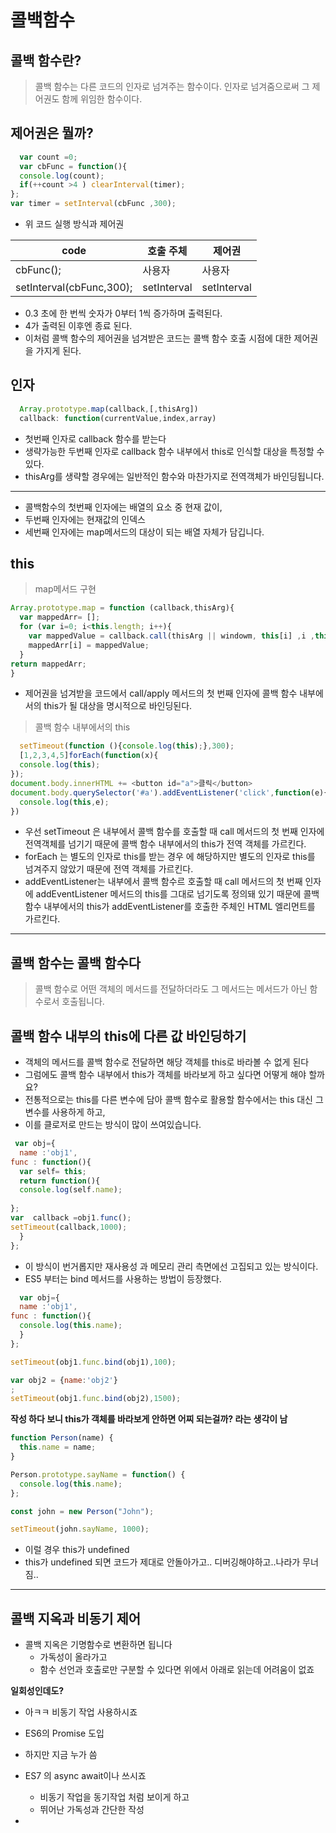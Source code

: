 # 콜백함수
## 콜백 함수란?
> 콜백 함수는 다른 코드의 인자로 넘겨주는 함수이다.
> 인자로 넘겨줌으로써 그 제어권도 함께 위임한 함수이다.

## 제어권은 뭘까?
```javascript
  var count =0;
  var cbFunc = function(){
  console.log(count);
  if(++count >4 ) clearInterval(timer);
};
var timer = setInterval(cbFunc ,300);
```
- 위 코드 실행 방식과 제어권
  
| code | 호출 주체 | 제어권 |
| ---- | ---- | ----|
| cbFunc(); | 사용자  | 사용자|
| setInterval(cbFunc,300); | setInterval | setInterval |

- 0.3 초에 한 번씩 숫자가 0부터 1씩 증가하며 출력된다.
- 4가 출력된 이후엔 종료 된다.
- 이처럼 콜백 함수의 제어권을 넘겨받은 코드는 콜백 함수 호출 시점에 대한 제어권을 가지게 된다.

## 인자
```javascript
  Array.prototype.map(callback,[,thisArg])
  callback: function(currentValue,index,array)
```
- 첫번째 인자로 callback 함수를 받는다
- 생략가능한 두번째 인자로 callback 함수 내부에서 this로 인식할 대상을 특정할 수 있다.
- thisArg를 생략할 경우에는 일반적인 함수와 마찬가지로 전역객체가 바인딩됩니다.
---
- 콜백함수의 첫번째 인자에는 배열의 요소 중 현재 값이,
- 두번째 인자에는 현재값의 인덱스
- 세번째 인자에는 map메서드의 대상이 되는 배열 자체가 담깁니다.

## this
> map메서드 구현
```javascript
Array.prototype.map = function (callback,thisArg){
  var mappedArr= [];
  for (var i=0; i<this.length; i++){
    var mappedValue = callback.call(thisArg || windowm, this[i] ,i ,this);
    mappedArr[i] = mappedValue;
  }
return mappedArr;
}
```
- 제어권을 넘겨받을 코드에서 call/apply 메서드의 첫 번째 인자에 콜백 함수 내부에서의 this가 될 대상을 명시적으로 바인딩된다.
  
> 콜백 함수 내부에서의 this
```javascript
  setTimeout(function (){console.log(this);},300);
  [1,2,3,4,5]forEach(function(x){
  console.log(this);
});
document.body.innerHTML += <button id="a">클릭</button>
document.body.querySelector('#a').addEventListener('click',function(e){
  console.log(this,e);
})
```
- 우선 setTimeout 은 내부에서 콜백 함수를 호출할 때 call 메서드의 첫 번째 인자에 전역객체를 넘기기 때문에 콜백 함수 내부에서의 this가 전역 객체를 가르킨다.
- forEach 는 별도의 인자로 this를 받는 경우 에 해당하지만 별도의 인자로 this를 넘겨주지 않았기 때문에 전역 객체를 가르킨다.
- addEventListener는 내부에서 콜백 함수르 호출할 때 call 메서드의 첫 번째 인자에 addEventListener 메서드의 this를 그대로 넘기도록 정의돼 있기 때문에 콜백 함수 내부에서의 this가 addEventListener를 호출한 주체인 HTML 엘리먼트를 가르킨다.

---
## 콜백 함수는 콜백 함수다
> 콜백 함수로 어떤 객체의 메서드를 전달하더라도 그 메서드는 메서드가 아닌 함수로서 호출됩니다.

## 콜백 함수 내부의 this에 다른 값 바인딩하기
- 객체의 메서드를 콜백 함수로 전달하면 해당 객체를 this로 바라볼 수 없게 된다
- 그럼에도 콜백 함수 내부에서 this가 객체를 바라보게 하고 싶다면 어떻게 해야 할까요?
- 전통적으로는 this를 다른 변수에 담아 콜백 함수로 활용할 함수에서는 this 대신 그 변수를 사용하게 하고,
- 이를 클로저로 만드는 방식이 많이 쓰여있습니다.

```javascript
 var obj={
  name :'obj1',
func : function(){
  var self= this;
  return function(){
  console.log(self.name);
  
};
var  callback =obj1.func();
setTimeout(callback,1000);
  }
};
```
- 이 방식이 번거롭지만 재사용성 과 메모리 관리 측면에선 고집되고 있는 방식이다.
- ES5 부터는 bind 메서드를 사용하는 방법이 등장했다.

```javascript
  var obj={
  name :'obj1',
func : function(){
  console.log(this.name);
  }
};

setTimeout(obj1.func.bind(obj1),100);

var obj2 = {name:'obj2'}
;
setTimeout(obj1.func.bind(obj2),1500);
```

**작성 하다 보니 this가 객체를 바라보게 안하면 어찌 되는걸까? 라는 생각이 남**
```javascript
function Person(name) {
  this.name = name;
}

Person.prototype.sayName = function() {
  console.log(this.name);
};

const john = new Person("John");

setTimeout(john.sayName, 1000);

```
- 이럴 경우 this가 undefined
- this가 undefined 되면 코드가 제대로 안돌아가고.. 디버깅해야하고..나라가 무너짐..

---

## 콜백 지옥과 비동기 제어

- 콜백 지옥은 기명함수로 변환하면 됩니다
  - 가독성이 올라가고
  - 함수 선언과 호출로만 구분할 수 있다면 위에서 아래로 읽는데 어려움이 없죠

**일회성인데도?**
- 아ㅋㅋ 비동기 작업 사용하시죠
- ES6의 Promise 도입

- 하지만 지금 누가 씀
- ES7 의 async await이나 쓰시죠
   - 비동기 작업을 동기작업 처럼 보이게 하고
   - 뛰어난 가독성과 간단한 작성

-  
